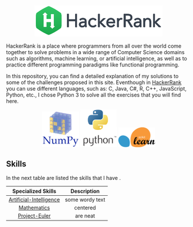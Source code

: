 <p align="center">
  <img src="images/HackerRank.png" width="350" title="Python Logo">
</p>

HackerRank is a place where programmers from all over the world come together to solve problems in a wide range of Computer Science domains such as algorithms, machine learning, or artificial intelligence, as well as to practice different programming paradigms like functional programming.

In this repository, you can find a detailed explanation of my solutions to some of the challenges proposed in this site. Eventhough in [HackerRank](https://www.hackerrank.com/) you can use different languages, such as: C, Java, C#, R, C++, JavaScript, Python, etc., I chose Python 3 to solve all the exercises that you will find here.


<p align="center">
  <img src="images/NumPy.png" width="100" title="Numpy">
  <img src="images/python.png" width="100" title="Python Logo">
  <img src="images/scikit-learn.png" width="100" title="Scikit-learn">
</p>


## Skills
In the next table are listed the skills that I have . 

| Specialized  Skills  | Description  |
|:--------------------:|:---------------:|
| [Artificial-Intelligence](https://github.com/EdinsonLeandro/HackerRank/tree/main/Artificial-Intelligence)      | some wordy text |
| [Mathematics](https://github.com/EdinsonLeandro/HackerRank/tree/main/Mathematics)      | centered        |
| [Project-Euler](https://github.com/EdinsonLeandro/HackerRank/tree/main/Project-Euler) | are neat        |
